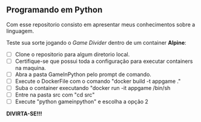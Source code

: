 Programando em Python
---

Com esse repositorio consisto em apresentar meus conhecimentos sobre a linguagem.

Teste sua sorte jogando o _Game Divider_ dentro de um container **Alpine**:
- [ ] Clone o repositorio para algum diretorio local.
- [ ] Certifique-se que possui toda a configuração para executar containers na maquina.
- [ ] Abra a pasta GameInPython pelo prompt de comando.
- [ ] Execute o DockerFile com o comando "docker build -t appgame ."
- [ ] Suba o container executando "docker run -it appgame /bin/sh
- [ ] Entre na pasta src com "cd src"
- [ ] Execute "python gameinpython" e escolha a opção 2

**DIVIRTA-SE!!!**
